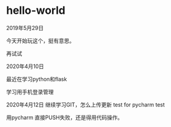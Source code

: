 # hello-world

2019年5月29日

今天开始玩这个，挺有意思。

再试试

2020年4月10日

最近在学习python和flask

学习用手机登录管理

2020年4月12日
继续学习GIT，怎么上传更新
test for pycharm
test

用pycharm 直接PUSH失败，还是得用代码操作。

